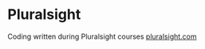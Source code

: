 # Pluralsight

Coding written during Pluralsight courses
[pluralsight.com](https://www.pluralsight.com/)
